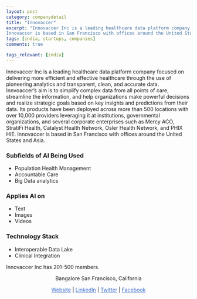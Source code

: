 ```yaml
---
layout: post
category: companydetail
title: "Innovaccer"
excerpt: "Innovaccer Inc is a leading healthcare data platform company focused on delivering more efficient and effective healthcare through the use of pioneering analytics and transparent, clean, and accurate data. Innvoaccer’s aim is to simplify complex data from all points of care, streamline the information, and help organizations make powerful decisions and realize strategic goals based on key insights and predictions from their data. Its products have been deployed across more than 500 locations with over 10,000 providers leveraging it at institutions, governmental organizations, and several corporate enterprises such as Mercy ACO, StratiFi Health, Catalyst Health Network, Osler Health Network, and PHIX HIE. 
Innovaccer is based in San Francisco with offices around the United States and Asia."
tags: [india, startups, companies]
comments: true

tags_relevant: [india]
---
```



Innovaccer Inc is a leading healthcare data platform company focused on delivering more efficient and effective healthcare through the use of pioneering analytics and transparent, clean, and accurate data. Innvoaccer’s aim is to simplify complex data from all points of care, streamline the information, and help organizations make powerful decisions and realize strategic goals based on key insights and predictions from their data. Its products have been deployed across more than 500 locations with over 10,000 providers leveraging it at institutions, governmental organizations, and several corporate enterprises such as Mercy ACO, StratiFi Health, Catalyst Health Network, Osler Health Network, and PHIX HIE. Innovaccer is based in San Francisco 
with offices around the United States and Asia.

### Subfields of AI Being Used
* Population Health Management
* Accountable Care
* Big Data analytics

### Applies AI on
* Text
* Images
* Videos

### Technology Stack 
* Interoperable Data Lake
* Clinical Integration

Innovaccer Inc has 201-500 members. 

<p align="center">Bangalore San Francisco, California</p>

<p align="center">
<a href="http://www.innovaccer.com/" style="color:#3366CC">Website</a> | <a href="https://www.linkedin.com/company/innovaccer/?originalSubdomain=in" style="color:#3366CC">LinkedIn</a> |
<a href="https://twitter.com/innovaccer?lang=en" style="color:#3366CC">Twitter</a> | 
<a href="https://www.facebook.com/InnovAccer/" style="color:#3366CC">Facebook</a></p>
